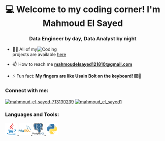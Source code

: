 <h1 align="center">💻 Welcome to my coding corner! I'm Mahmoud El Sayed</h1>
<h3 align="center">Data Engineer by day, Data Analyst by night</h3>
<img align="right" alt="Coding" width="400" src="https://www.guvi.in/blog/wp-content/uploads/2023/01/giphy.gif">

- 👨‍💻 All of my projects are available [here](https://github.com/MahmoudElSayed100?tab=repositories)

- 📫 How to reach me **mahmoudelsayed121810@gmail.com**

- ⚡ Fun fact: **My fingers are like Usain Bolt on the keyboard! ⌨️💨**

<h3 align="left">Connect with me:</h3>
<p align="left">
<a href="https://linkedin.com/in/mahmoud-el-sayed-713130239" target="blank"><img align="center" src="https://raw.githubusercontent.com/rahuldkjain/github-profile-readme-generator/master/src/images/icons/Social/linked-in-alt.svg" alt="mahmoud-el-sayed-713130239" height="30" width="40" /></a>
<a href="https://instagram.com/mahmoud_el_sayed1" target="blank"><img align="center" src="https://raw.githubusercontent.com/rahuldkjain/github-profile-readme-generator/master/src/images/icons/Social/instagram.svg" alt="mahmoud_el_sayed1" height="30" width="40" /></a>
</p>

<h3 align="left">Languages and Tools:</h3>
<p align="left"> <a href="https://www.java.com" target="_blank" rel="noreferrer"> <img src="https://raw.githubusercontent.com/devicons/devicon/master/icons/java/java-original.svg" alt="java" width="40" height="40"/> </a> <a href="https://www.mysql.com/" target="_blank" rel="noreferrer"> <img src="https://raw.githubusercontent.com/devicons/devicon/master/icons/mysql/mysql-original-wordmark.svg" alt="mysql" width="40" height="40"/> </a> <a href="https://www.postgresql.org" target="_blank" rel="noreferrer"> <img src="https://raw.githubusercontent.com/devicons/devicon/master/icons/postgresql/postgresql-original-wordmark.svg" alt="postgresql" width="40" height="40"/> </a> <a href="https://www.python.org" target="_blank" rel="noreferrer"> <img src="https://raw.githubusercontent.com/devicons/devicon/master/icons/python/python-original.svg" alt="python" width="40" height="40"/> </a> </p>
